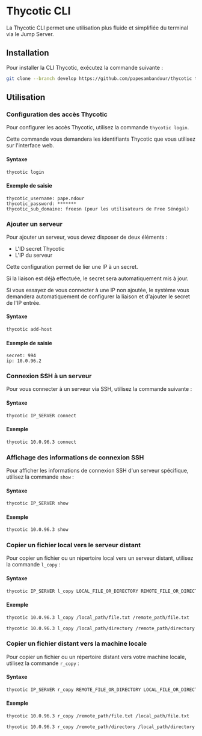 # Thycotic CLI

La Thycotic CLI permet une utilisation plus fluide et simplifiée du terminal via le Jump Server.

## Installation

Pour installer la CLI Thycotic, exécutez la commande suivante :

```bash
git clone --branch develop https://github.com/papesambandour/thycotic thycotic && cd thycotic && chmod +x run.sh && ./run.sh
```

## Utilisation

### Configuration des accès Thycotic

Pour configurer les accès Thycotic, utilisez la commande `thycotic login`.

Cette commande vous demandera les identifiants Thycotic que vous utilisez sur l'interface web.

#### Syntaxe
```bash
thycotic login
```

#### Exemple de saisie
```
thycotic_username: pape.ndour
thycotic_password: *******
thycotic_sub_domaine: freesn (pour les utilisateurs de Free Sénégal)
```

### Ajouter un serveur

Pour ajouter un serveur, vous devez disposer de deux éléments :
- L'ID secret Thycotic
- L'IP du serveur

Cette configuration permet de lier une IP à un secret.

Si la liaison est déjà effectuée, le secret sera automatiquement mis à jour.

Si vous essayez de vous connecter à une IP non ajoutée, le système vous demandera automatiquement de configurer la liaison et d'ajouter le secret de l'IP entrée.

#### Syntaxe
```bash
thycotic add-host
```

#### Exemple de saisie
```
secret: 994
ip: 10.0.96.2
```

### Connexion SSH à un serveur

Pour vous connecter à un serveur via SSH, utilisez la commande suivante :

#### Syntaxe
```bash
thycotic IP_SERVER connect
```

#### Exemple
```bash
thycotic 10.0.96.3 connect
```

### Affichage des informations de connexion SSH

Pour afficher les informations de connexion SSH d'un serveur spécifique, utilisez la commande `show` :

#### Syntaxe
```bash
thycotic IP_SERVER show
```

#### Exemple
```bash
thycotic 10.0.96.3 show
```

### Copier un fichier local vers le serveur distant

Pour copier un fichier ou un répertoire local vers un serveur distant, utilisez la commande `l_copy` :

#### Syntaxe
```bash
thycotic IP_SERVER l_copy LOCAL_FILE_OR_DIRECTORY REMOTE_FILE_OR_DIRECTORY
```

#### Exemple
```bash
thycotic 10.0.96.3 l_copy /local_path/file.txt /remote_path/file.txt

thycotic 10.0.96.3 l_copy /local_path/directory /remote_path/directory
```

### Copier un fichier distant vers la machine locale

Pour copier un fichier ou un répertoire distant vers votre machine locale, utilisez la commande `r_copy` :

#### Syntaxe
```bash
thycotic IP_SERVER r_copy REMOTE_FILE_OR_DIRECTORY LOCAL_FILE_OR_DIRECTORY
```

#### Exemple
```bash
thycotic 10.0.96.3 r_copy /remote_path/file.txt /local_path/file.txt

thycotic 10.0.96.3 r_copy /remote_path/directory /local_path/directory
```


